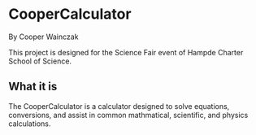 # CooperCalculator
By Cooper Wainczak

This project is designed for the Science Fair event of Hampde Charter School of Science.

## What it is

The CooperCalculator is a calculator designed to solve equations, conversions, and assist in common mathmatical, scientific, and physics calculations.
